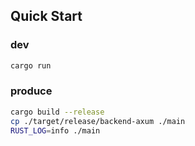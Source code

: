 ## Quick Start

### dev
```sh
cargo run
```

### produce
```sh
cargo build --release
cp ./target/release/backend-axum ./main
RUST_LOG=info ./main
```
